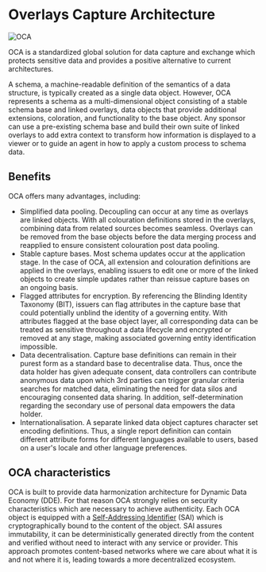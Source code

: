#  Overlays Capture Architecture


![OCA](/images/oca.png)

OCA is a standardized global solution for data capture and exchange which
protects sensitive data and provides a positive alternative to current
architectures.

A schema, a machine-readable definition of the semantics of a data structure, is
typically created as a single data object. However, OCA represents a schema as a
multi-dimensional object consisting of a stable schema base and linked overlays,
data objects that provide additional extensions, coloration, and functionality
to the base object. Any sponsor can use a pre-existing schema base and build
their own suite of linked overlays to add extra context to transform how
information is displayed to a viewer or to guide an agent in how to apply a
custom process to schema data.


## Benefits

OCA offers many advantages, including:
- Simplified data pooling. Decoupling can occur at any time as overlays are
  linked objects. With all colouration definitions stored in the overlays,
  combining data from related sources becomes seamless. Overlays can be removed
  from the base objects before the data merging process and reapplied to ensure
  consistent colouration post data pooling.
- Stable capture bases. Most schema updates occur at the application stage. In
  the case of OCA, all extension and colouration definitions are applied in the
  overlays, enabling issuers to edit one or more of the linked objects to create
  simple updates rather than reissue capture bases on an ongoing basis.
- Flagged attributes for encryption. By referencing the Blinding Identity
  Taxonomy (BIT), issuers can flag attributes in the capture base that could
  potentially unblind the identity of a governing entity. With attributes
  flagged at the base object layer, all corresponding data can be treated as
  sensitive throughout a data lifecycle and encrypted or removed at any stage,
  making associated governing entity identification impossible.
- Data decentralisation. Capture base definitions can remain in their purest
  form as a standard base to decentralise data. Thus, once the data holder has
  given adequate consent, data controllers can contribute anonymous data upon
  which 3rd parties can trigger granular criteria searches for matched data,
  eliminating the need for data silos and encouraging consented data sharing. In
  addition, self-determination regarding the secondary use of personal data
  empowers the data holder.
- Internationalisation. A separate linked data object captures character set
  encoding definitions. Thus, a single report definition can contain different
  attribute forms for different languages available to users, based on a
  user's locale and other language preferences.

## OCA characteristics
OCA is built to provide data harmonization architecture for Dynamic Data Economy
(DDE). For that reason OCA strongly relies on security characteristics which are
necessary to achieve authenticity. Each OCA object is equipped with a
[Self-Addressing
Identifier](https://weboftrust.github.io/ietf-said/draft-ssmith-said.html) (SAI)
which is cryptographically bound to the content of the object. SAI assures
immutability, it can be deterministically generated directly from the content
and verified without need to interact with any service or provider. This
approach promotes content-based networks where we care about what it is and not
where it is, leading towards a more decentralized ecosystem.
